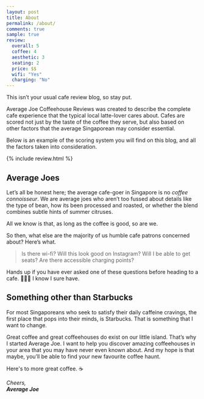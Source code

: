 ```yaml
---
layout: post
title: About
permalink: /about/
comments: true
sample: true
review:
  overall: 5
  coffee: 4
  aesthetic: 3
  seating: 2
  price: $$
  wifi: "Yes"
  charging: "No"
---
```


This isn’t your usual cafe review blog, so stay put.

Average Joe Coffeehouse Reviews was created to describe the complete cafe experience that the typical local latte-lover cares about. Cafes are scored not just by the taste of the coffee they serve, but also based on other factors that the average Singaporean may consider essential.

Below is an example of the scoring system you will find on this blog, and all the factors taken into consideration.

{% include review.html %}

## Average Joes
Let’s all be honest here; the average cafe-goer in Singapore is no _coffee connoisseur_. We are average joes who aren’t too fussed about details like the type of bean, how its been processed and roasted, or whether the blend combines subtle hints of summer citruses.

All we know is that, as long as the coffee is good, so are we.

So then, what else are the majority of us humble cafe patrons concerned about? Here’s what.

> Is there wi-fi? Will this look good on Instagram? Will I be able to get seats? Are there accessible charging points?

Hands up if you have ever asked one of these questions before heading to a cafe. &#x1f64b;&#x1f3fb;&#x200d;&#x2642;&#xfe0f; I know I sure have.

## Something other than Starbucks
For most Singaporeans who seek to satisfy their daily caffeine cravings, the first place that pops into their minds, is Starbucks. That is something that I want to change.

Great coffee and great coffeehouses do exist on our little island. That’s why I started Average Joe. I want to help you discover amazing coffeehouses in your area that you may have never even known about. And my hope is that maybe, you’ll be able to find your new favourite coffee haunt.

Here's to more great coffee. &#x2615;

_Cheers,<br>
**Average Joe**_